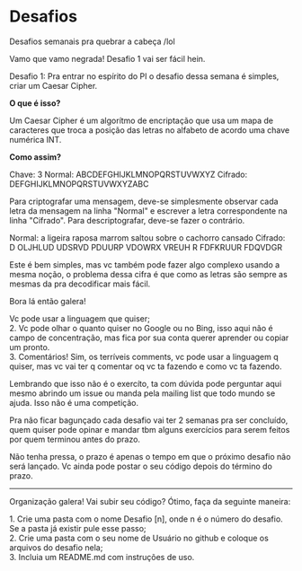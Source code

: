 Desafios
========

Desafios semanais pra quebrar a cabeça /lol


Vamo que vamo negrada! Desafio 1 vai ser fácil hein.

Desafio 1: Pra entrar no espírito do PI o desafio dessa semana é simples, criar um Caesar Cipher.

<p><b>O que é isso?</b></p>
Um Caesar Cipher é um algorítmo de encriptação que usa um mapa de caracteres que troca a posição das letras no alfabeto de acordo uma chave numérica INT.

<p><b>Como assim?</b></p>

Chave: 3
Normal:  ABCDEFGHIJKLMNOPQRSTUVWXYZ
Cifrado: DEFGHIJKLMNOPQRSTUVWXYZABC

<p>Para criptografar uma mensagem, deve-se simplesmente observar cada letra da mensagem na linha "Normal" e escrever a letra correspondente na linha "Cifrado". Para descriptografar, deve-se fazer o contrário.</p>

Normal:  a ligeira raposa marrom saltou sobre o cachorro cansado
Cifrado: D OLJHLUD UDSRVD PDUURP VDOWRX VREUH R FDFKRUUR FDQVDGR

<p>Este é bem simples, mas vc também pode fazer algo complexo usando a mesma noção, o problema dessa cifra é que como as letras são sempre as mesmas da pra decodificar mais fácil.</p>

<p>Bora lá então galera!</p>


<p> Vc pode usar a linguagem que quiser;<br />
2. Vc pode olhar o quanto quiser no Google ou no Bing, isso aqui não é campo de concentração, mas fica por sua conta querer aprender ou copiar um pronto.<br />
3. Comentários! Sim, os terríveis comments, vc pode usar a linguagem q quiser, mas vc vai ter q comentar oq vc ta fazendo e como vc ta fazendo.</p>


<p>Lembrando que isso não é o exercíto, ta com dúvida pode perguntar aqui mesmo abrindo um issue ou manda pela mailing list que todo mundo se ajuda. Isso não é uma competição.</p>

<p>Pra não ficar bagunçado cada desafio vai ter 2 semanas pra ser concluído, quem quiser pode opinar e mandar tbm alguns exercícios para serem feitos por quem terminou antes do prazo.</p>

<p>Não tenha pressa, o prazo é apenas o tempo em que o próximo desafio não será lançado. Vc ainda pode postar o seu código depois do término do prazo.</p>


--------------------------------------------------------------------------

<p>Organização galera! Vai subir seu código? Ótimo, faça da seguinte maneira:</p>
<p>1. Crie uma pasta com o nome Desafio [n], onde n é o número do desafio. Se a pasta já existir pule esse passo;<br />
2. Crie uma pasta com o seu nome de Usuário no github e coloque os arquivos do desafio nela;<br />
3. Incluia um README.md com instruções de uso.</p>
